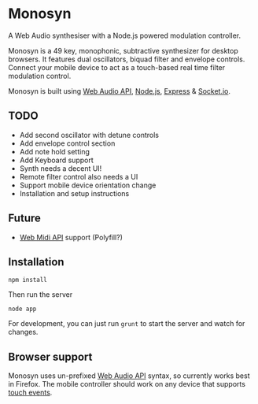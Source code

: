 Monosyn
=======

A Web Audio synthesiser with a Node.js powered modulation controller.

Monosyn is a 49 key, monophonic, subtractive synthesizer for desktop browsers. It features dual oscillators, biquad filter and envelope controls. Connect your mobile device to act as a touch-based real time filter modulation control.

Monosyn is built using [Web Audio API](http://www.w3.org/TR/webaudio/), [Node.js](http://nodejs.org), [Express](http://expressjs.com) & [Socket.io](http://socket.io).

TODO
----

* Add second oscillator with detune controls
* Add envelope control section
* Add note hold setting
* Add Keyboard support
* Synth needs a decent UI!
* Remote filter control also needs a UI
* Support mobile device orientation change
* Installation and setup instructions

Future
------

* [Web Midi API](http://www.w3.org/TR/webmidi/) support (Polyfill?)

Installation
------------

`npm install`

Then run the server

`node app`

For development, you can just run `grunt` to start the server and watch for changes.

Browser support
---------------

Monosyn uses un-prefixed [Web Audio API](http://www.w3.org/TR/webaudio/) syntax, so currently works best in Firefox. The mobile controller should work on any device that supports [touch events](http://www.w3.org/TR/touch-events/).

